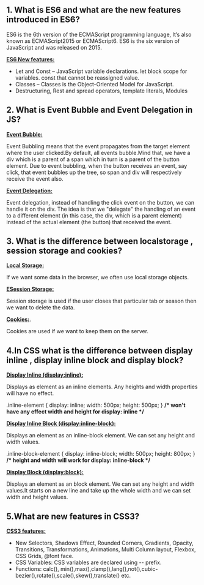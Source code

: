 <h2>1. What is ES6 and what are the new features introduced in ES6?</h2> 
<p>ES6 is the 6th version of the ECMAScript programming language, It’s also known as ECMAScript2015 or ECMAScript6.
ES6 is the six version of JavaScript and was released on 2015.</p>

<u><b>ES6 New features:</b></u>
<br/>
<ul>
    <li>Let and Const – JavaScript variable declarations. let block scope for variables. const that cannot be reassigned value.</li>
    <li>Classes – Classes is the Object-Oriented Model for JavaScript.</li>
    <li>Destructuring, Rest and spread operators, template literals, Modules</li>
</ul>


<h2>2. What is Event Bubble and Event Delegation in JS?</h2>
<u><b>Event Bubble:</b></u>
<br/>
<p>Event Bubbling means that the event propagates from the target element where the user clicked.By default, all events bubble.Mind that, we have a div which is a parent of a span which in turn is a parent of the button element. Due to event bubbling, when
    the button receives an event, say click, that event bubbles up the tree, so span and div will respectively receive the event also.</p>

<u><b>Event Delegation:</b></u>
<p>Event delegation, instead of handling the click event on the button, we can handle it on the div. The idea is that we "delegate" the handling of an event to a different element (in this case, the div, which is a parent element) instead of the actual element
    (the button) that received the event.</p>


<h2>3. What is the difference between localstorage , session storage and cookies?</h2>
<u><b>Local Storage:</b></u>
<p>If we want some data in the browser, we often use local storage objects.</p>

<u><b>ESession Storage: </b></u>
<p>Session storage is used if the user closes that particular tab or season then we want to delete the data.</P>
<u><b>Cookies:</b></u>.
<p>Cookies are used if we want to keep them on the server.</p>

<h2>4.In CSS what is the difference between display inline , display inline block and display block?</h2>
<u><b>Display Inline (display:inline):</b></u>
<p>Displays as element as an inline elements. Any heights and width properties will have no effect.</p>
<p>.inline-element { display: inline; width: 500px; height: 500px; }
    <b>/*  won't have any effect width and height for display: inline */</b></p>

<u><b>Display Inline Block (display:inline-block):</b></u>
<p>Displays an element as an inline-block element. We can set any height and width values.</p>
<p>.inline-block-element { display: inline-block; width: 500px; height: 800px; }
    <b>/* height and width will work for display: inline-block */</b></p>

<u><b>Display Block (display:block):</b></u>
<p>Displays an element as an block element. We can set any height and width values.It starts on a new line and take up the whole width and we can set width and height values.</p>

<h2>5.What are new features in CSS3?</h2>
<u><b>CSS3 features:</b></u>
<ul>
    <li>New Selectors, Shadows Effect, Rounded Corners, Gradients, Opacity, Transitions, Transformations, Animations, Multi Column layout, Flexbox, CSS Grids, @font face.</li>
    <li>CSS Variables: CSS variables are declared using -- prefix.</li>
    <li>Functions: calc(), min(),max(),clamp(),lang(),not(),cubic-bezier(),rotate(),scale(),skew(),translate() etc.</li>
</ul>
